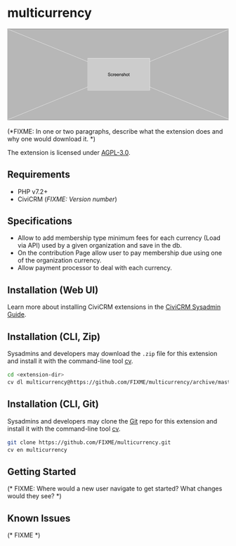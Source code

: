 # multicurrency

![Screenshot](/images/screenshot.png)

(*FIXME: In one or two paragraphs, describe what the extension does and why one would download it. *)

The extension is licensed under [AGPL-3.0](LICENSE.txt).

## Requirements

* PHP v7.2+
* CiviCRM (*FIXME: Version number*)

## Specifications
* Allow to add membership type minimum fees for each currency (Load via API)
used by a given organization and save in the db.
* On the contribution Page allow user to pay membership due using one of the 
organization currency.
* Allow payment processor to deal with each currency.

## Installation (Web UI)

Learn more about installing CiviCRM extensions in the [CiviCRM Sysadmin Guide](https://docs.civicrm.org/sysadmin/en/latest/customize/extensions/).

## Installation (CLI, Zip)

Sysadmins and developers may download the `.zip` file for this extension and
install it with the command-line tool [cv](https://github.com/civicrm/cv).

```bash
cd <extension-dir>
cv dl multicurrency@https://github.com/FIXME/multicurrency/archive/master.zip
```

## Installation (CLI, Git)

Sysadmins and developers may clone the [Git](https://en.wikipedia.org/wiki/Git) repo for this extension and
install it with the command-line tool [cv](https://github.com/civicrm/cv).

```bash
git clone https://github.com/FIXME/multicurrency.git
cv en multicurrency
```

## Getting Started

(* FIXME: Where would a new user navigate to get started? What changes would they see? *)

## Known Issues

(* FIXME *)
